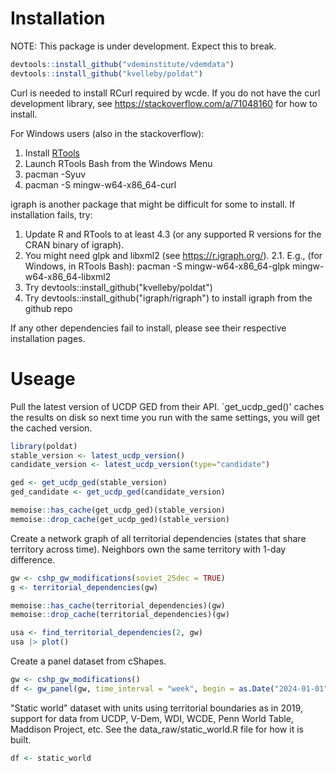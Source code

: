 # Installation

NOTE: This package is under development. Expect this to break.

```R
devtools::install_github("vdeminstitute/vdemdata")
devtools::install_github("kvelleby/poldat")
```

Curl is needed to install RCurl required by wcde. If you do not have the curl development library, see https://stackoverflow.com/a/71048160 for how to install.

For Windows users (also in the stackoverflow):
1. Install [RTools](https://cran.r-project.org/bin/windows/Rtools)
2. Launch RTools Bash from the Windows Menu
3. pacman -Syuv
4. pacman -S mingw-w64-x86_64-curl

igraph is another package that might be difficult for some to install. If installation fails, try:
1. Update R and RTools to at least 4.3 (or any supported R versions for the CRAN binary of igraph).
2. You might need glpk and libxml2 (see https://r.igraph.org/).
  2.1. E.g., (for Windows, in RTools Bash): pacman -S mingw-w64-x86_64-glpk mingw-w64-x86_64-libxml2
3. Try devtools::install_github("kvelleby/poldat")
4. Try devtools::install_github("igraph/rigraph") to install igraph from the github repo

If any other dependencies fail to install, please see their respective installation pages.

# Useage

Pull the latest version of UCDP GED from their API. `get_ucdp_ged()' caches the results on disk so next time you run with  the same settings, you will get the cached version.
```R
library(poldat)
stable_version <- latest_ucdp_version()
candidate_version <- latest_ucdp_version(type="candidate")

ged <- get_ucdp_ged(stable_version)
ged_candidate <- get_ucdp_ged(candidate_version)

memoise::has_cache(get_ucdp_ged)(stable_version)
memoise::drop_cache(get_ucdp_ged)(stable_version)
```

Create a network graph of all territorial dependencies (states that share territory across time). Neighbors own the same territory with 1-day difference.
```R
gw <- cshp_gw_modifications(soviet_25dec = TRUE)
g <- territorial_dependencies(gw)

memoise::has_cache(territorial_dependencies)(gw)
memoise::drop_cache(territorial_dependencies)(gw)

usa <- find_territorial_dependencies(2, gw)
usa |> plot()
```

Create a panel dataset from cShapes. 
```R
gw <- cshp_gw_modifications()
df <- gw_panel(gw, time_interval = "week", begin = as.Date("2024-01-01"), stop = Sys.Date())
```

"Static world" dataset with units using territorial boundaries as in 2019, support for data from UCDP, V-Dem, WDI, WCDE, Penn World Table, Maddison Project, etc. See the data_raw/static_world.R file for how it is built.
```R
df <- static_world
```


